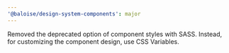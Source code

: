 ```yaml
---
'@baloise/design-system-components': major
---
```


Removed the deprecated option of component styles with SASS. Instead, for customizing the component design, use CSS Variables.
